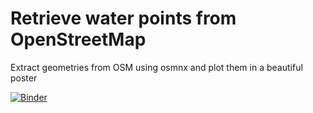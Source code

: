 # Retrieve water points from OpenStreetMap

Extract geometries from OSM using osmnx and plot them in a beautiful poster
 
[![Binder](https://mybinder.org/badge_logo.svg)](https://mybinder.org/v2/gh/rtalaverag/OSM_waterpoints/HEAD)
